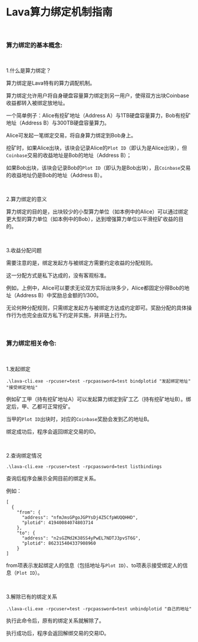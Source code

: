 # Lava算力绑定机制指南

<br />

### 算力绑定的基本概念:

<br />

1.什么是算力绑定？

算力绑定是Lava特有的算力调配机制。

算力绑定允许用户将自身硬盘容量算力绑定到另一用户，使得双方出块Coinbase收益都转入被绑定放地址。

一个简单例子：Alice有挖矿地址（Address A）与1TB硬盘容量算力，Bob有挖矿地址（Address B）与300TB硬盘容量算力。

Alice可发起一笔绑定交易，将自身算力绑定到Bob身上。

挖矿时，如果Alice出块，该块会记录Alice的`Plot ID`（即认为是Alice出块），但`Coinbase`交易的收益地址是Bob的地址（Address B）；

如果Bob出块，该块会记录Bob的`Plot ID`（即认为是Bob出块），且`Coinbase`交易的收益地址仍是Bob的地址（Address B）。

<br />

2.算力绑定的意义

算力绑定的目的是，出块较少的小型算力单位（如本例中的Alice）可以通过绑定更大型的算力单位（如本例中的Bob），达到增强算力单位以平滑挖矿收益的目的。

<br />

3.收益分配问题

需要注意的是，绑定发起方与被绑定方需要约定收益的分配规则。

这一分配方式是私下达成的，没有客观标准。

例如，上例中，Alice可以要求无论双方实际出块多少，Alice都固定分得Bob的地址（Address B）中奖励总金额的1/300。

无论何种分配规则，只需绑定发起方与被绑定方达成约定即可。奖励分配的具体操作行为也完全由双方私下约定并实施，并非链上行为。

<br />


### 算力绑定相关命令:

<br />

1.发起绑定
```
.\lava-cli.exe -rpcuser=test -rpcpassword=test bindplotid "发起绑定地址" "接受绑定地址"
```
例如矿工甲（持有挖矿地址A）可以发起算力绑定到矿工乙（持有挖矿地址B）。绑定后，甲、乙都可正常挖矿。

当甲的`Plot ID`出块时，对应的`Coinbase`奖励会发到乙的地址B。

绑定成功后，程序会返回绑定交易的ID。

<br />

2.查询绑定情况
```
.\lava-cli.exe -rpcuser=test -rpcpassword=test listbindings 
```
查询后程序会展示全网目前的绑定关系。

例如：
```
[
  {
    "from": {
      "address": "nfmJmsGPgoJGPYsDj4Z5CfpWUQQHHD",
      "plotid": 41940084074803714
    },
    "to": {
      "address": "n2sGZMd2K38SS4yPwEL7NDTJ3pvST6G",
      "plotid": 862315404337908960
    }
]
```
from项表示发起绑定人的信息（包括地址与`Plot ID`）、to项表示接受绑定人的信息（`Plot ID`）。

<br />

3.解除已有的绑定关系
```
.\lava-cli.exe -rpcuser=test -rpcpassword=test unbindplotid "自己的地址"
```
执行此命令后，原有的绑定关系就解除了。

执行成功后，程序会返回解绑交易的交易ID。



